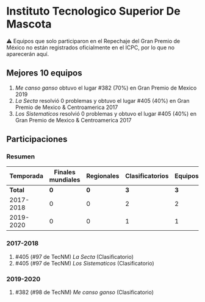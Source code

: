# Instituto Tecnologico Superior De Mascota

:warning: Equipos que solo participaron en el Repechaje del Gran Premio de México no están registrados oficialmente en el ICPC, por lo que no aparecerán aquí.

## Mejores 10 equipos

1. _Me canso ganso_ obtuvo el lugar #382 (70%) en Gran Premio de Mexico 2019
1. _La Secta_ resolvió 0 problemas y obtuvo el lugar #405 (40%) en Gran Premio de Mexico & Centroamerica 2017
1. _Los Sistematicos_ resolvió 0 problemas y obtuvo el lugar #405 (40%) en Gran Premio de Mexico & Centroamerica 2017

## Participaciones

### Resumen

| Temporada | Finales mundiales | Regionales | Clasificatorios | Equipos |
| --- | --- | --- | --- | --- |
| **Total** | **0** | **0** | **3** | **3** |
| 2017-2018 | 0 | 0 | 2 | 2 |
| 2019-2020 | 0 | 0 | 1 | 1 |

### 2017-2018

1. #405 (#97 de TecNM) _La Secta_ (Clasificatorio)
1. #405 (#97 de TecNM) _Los Sistematicos_ (Clasificatorio)

### 2019-2020

1. #382 (#98 de TecNM) _Me canso ganso_ (Clasificatorio)



